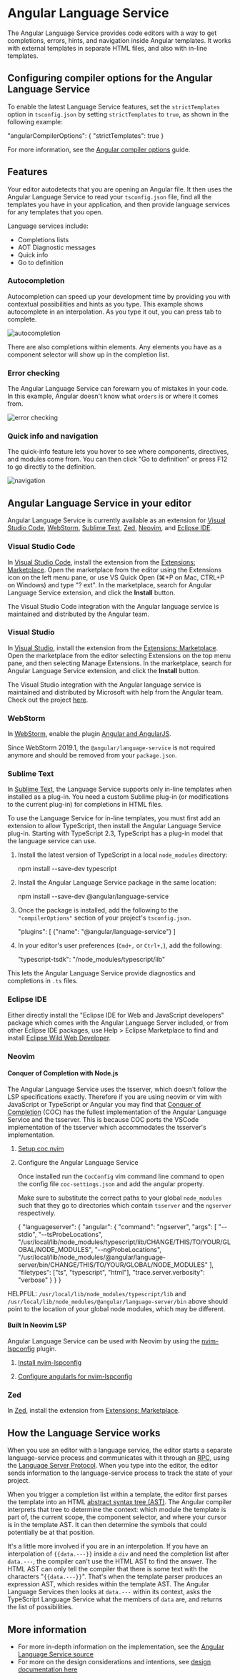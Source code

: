 # Angular Language Service

The Angular Language Service provides code editors with a way to get completions, errors, hints, and navigation inside Angular templates.
It works with external templates in separate HTML files, and also with in-line templates.

## Configuring compiler options for the Angular Language Service

To enable the latest Language Service features, set the `strictTemplates` option in `tsconfig.json` by setting `strictTemplates` to `true`, as shown in the following example:

<docs-code language="json">

"angularCompilerOptions": {
  "strictTemplates": true
}

</docs-code>

For more information, see the [Angular compiler options](reference/configs/angular-compiler-options) guide.

## Features

Your editor autodetects that you are opening an Angular file.
It then uses the Angular Language Service to read your `tsconfig.json` file, find all the templates you have in your application, and then provide language services for any templates that you open.

Language services include:

* Completions lists
* AOT Diagnostic messages
* Quick info
* Go to definition

### Autocompletion

Autocompletion can speed up your development time by providing you with contextual possibilities and hints as you type.
This example shows autocomplete in an interpolation.
As you type it out, you can press tab to complete.

<img alt="autocompletion" src="assets/images/guide/language-service/language-completion.gif">

There are also completions within elements.
Any elements you have as a component selector will show up in the completion list.

### Error checking

The Angular Language Service can forewarn you of mistakes in your code.
In this example, Angular doesn't know what `orders` is or where it comes from.

<img alt="error checking" src="assets/images/guide/language-service/language-error.gif">

### Quick info and navigation

The quick-info feature lets you hover to see where components, directives, and modules come from.
You can then click "Go to definition" or press F12 to go directly to the definition.

<img alt="navigation" src="assets/images/guide/language-service/language-navigation.gif">

## Angular Language Service in your editor

Angular Language Service is currently available as an extension for [Visual Studio Code](https://code.visualstudio.com), [WebStorm](https://www.jetbrains.com/webstorm), [Sublime Text](https://www.sublimetext.com), [Zed](https://zed.dev), [Neovim](https://neovim.io), and [Eclipse IDE](https://www.eclipse.org/eclipseide).

### Visual Studio Code

In [Visual Studio Code](https://code.visualstudio.com), install the extension from the [Extensions: Marketplace](https://marketplace.visualstudio.com/items?itemName=Angular.ng-template).
Open the marketplace from the editor using the Extensions icon on the left menu pane, or use VS Quick Open \(⌘+P on Mac, CTRL+P on Windows\) and type "? ext".
In the marketplace, search for Angular Language Service extension, and click the **Install** button.

The Visual Studio Code integration with the Angular language service is maintained and distributed by the Angular team.

### Visual Studio

In [Visual Studio](https://visualstudio.microsoft.com), install the extension from the [Extensions: Marketplace](https://marketplace.visualstudio.com/items?itemName=TypeScriptTeam.AngularLanguageService).
Open the marketplace from the editor selecting Extensions on the top menu pane, and then selecting Manage Extensions.
In the marketplace, search for Angular Language Service extension, and click the **Install** button.

The Visual Studio integration with the Angular language service is maintained and distributed by Microsoft with help from the Angular team.
Check out the project [here](https://github.com/microsoft/vs-ng-language-service).

### WebStorm

In [WebStorm](https://www.jetbrains.com/webstorm), enable the plugin [Angular and AngularJS](https://plugins.jetbrains.com/plugin/6971-angular-and-angularjs).

Since WebStorm 2019.1, the `@angular/language-service` is not required anymore and should be removed from your `package.json`.

### Sublime Text

In [Sublime Text](https://www.sublimetext.com), the Language Service supports only in-line templates when installed as a plug-in.
You need a custom Sublime plug-in \(or modifications to the current plug-in\) for completions in HTML files.

To use the Language Service for in-line templates, you must first add an extension to allow TypeScript, then install the Angular Language Service plug-in.
Starting with TypeScript 2.3, TypeScript has a plug-in model that the language service can use.

1. Install the latest version of TypeScript in a local `node_modules` directory:

    <docs-code language="shell">

    npm install --save-dev typescript

    </docs-code>

1. Install the Angular Language Service package in the same location:

    <docs-code language="shell">

    npm install --save-dev @angular/language-service

    </docs-code>

1. Once the package is installed,  add the following to the `"compilerOptions"` section of your project's `tsconfig.json`.

    <docs-code header="tsconfig.json" language="json">

    "plugins": [
        {"name": "@angular/language-service"}
    ]

    </docs-code>

1. In your editor's user preferences \(`Cmd+,` or `Ctrl+,`\), add the following:

    <docs-code header="Sublime Text user preferences" language="json">

    "typescript-tsdk": "<path to your folder>/node_modules/typescript/lib"

    </docs-code>

This lets the Angular Language Service provide diagnostics and completions in `.ts` files.

### Eclipse IDE

Either directly install the "Eclipse IDE for Web and JavaScript developers" package which comes with the Angular Language Server included, or from other Eclipse IDE packages, use Help > Eclipse Marketplace to find and install [Eclipse Wild Web Developer](https://marketplace.eclipse.org/content/wild-web-developer-html-css-javascript-typescript-nodejs-angular-json-yaml-kubernetes-xml).

### Neovim

#### Conquer of Completion with Node.js

The Angular Language Service uses the tsserver, which doesn't follow the LSP specifications exactly. Therefore if you are using neovim or vim with JavaScript or TypeScript or Angular you may find that [Conquer of Completion](https://github.com/neoclide/coc.nvim) (COC) has the fullest implementation of the Angular Language Service and the tsserver. This is because COC ports the VSCode implementation of the tsserver which accommodates the tsserver's implementation.

1. [Setup coc.nvim](https://github.com/neoclide/coc.nvim)

2. Configure the Angular Language Service

    Once installed run the `CocConfig` vim command line command to open the config file `coc-settings.json` and add the angular property.

    Make sure to substitute the correct paths to your global `node_modules` such that they go to directories which contain `tsserver` and the `ngserver` respectively.

    <docs-code header="CocConfig example file coc-settings.json" language="json">
    {
      "languageserver": {
        "angular": {
          "command": "ngserver",
          "args": [
            "--stdio",
            "--tsProbeLocations",
            "/usr/local/lib/node_modules/typescript/lib/CHANGE/THIS/TO/YOUR/GLOBAL/NODE_MODULES", 
            "--ngProbeLocations",
            "/usr/local/lib/node_modules/@angular/language-server/bin/CHANGE/THIS/TO/YOUR/GLOBAL/NODE_MODULES"
          ],
          "filetypes": ["ts", "typescript", "html"],
          "trace.server.verbosity": "verbose"
        }
      }
    }
    </docs-code>

HELPFUL: `/usr/local/lib/node_modules/typescript/lib` and `/usr/local/lib/node_modules/@angular/language-server/bin` above should point to the location of your global node modules, which may be different.


#### Built In Neovim LSP
Angular Language Service can be used with Neovim by using the [nvim-lspconfig](https://github.com/neovim/nvim-lspconfig) plugin.

1. [Install nvim-lspconfig](https://github.com/neovim/nvim-lspconfig?tab=readme-ov-file#install)

2. [Configure angularls for nvim-lspconfig](https://github.com/neovim/nvim-lspconfig/blob/master/doc/configs.md#angularls)

### Zed

In [Zed](https://zed.dev), install the extension from [Extensions: Marketplace](https://zed.dev/extensions/angular).

## How the Language Service works

When you use an editor with a language service, the editor starts a separate language-service process and communicates with it through an [RPC](https://en.wikipedia.org/wiki/Remote_procedure_call), using the [Language Server Protocol](https://microsoft.github.io/language-server-protocol).
When you type into the editor, the editor sends information to the language-service process to track the state of your project.

When you trigger a completion list within a template, the editor first parses the template into an HTML [abstract syntax tree (AST)](https://en.wikipedia.org/wiki/Abstract_syntax_tree).
The Angular compiler interprets that tree to determine the context: which module the template is part of, the current scope, the component selector, and where your cursor is in the template AST.
It can then determine the symbols that could potentially be at that position.

It's a little more involved if you are in an interpolation.
If you have an interpolation of `{{data.---}}` inside a `div` and need the completion list after `data.---`, the compiler can't use the HTML AST to find the answer.
The HTML AST can only tell the compiler that there is some text with the characters "`{{data.---}}`".
That's when the template parser produces an expression AST, which resides within the template AST.
The Angular Language Services then looks at `data.---` within its context, asks the TypeScript Language Service what the members of `data` are, and returns the list of possibilities.

## More information

* For more in-depth information on the implementation, see the [Angular Language Service source](https://github.com/angular/angular/blob/main/packages/language-service/src)
* For more on the design considerations and intentions, see [design documentation here](https://github.com/angular/vscode-ng-language-service/wiki/Design)
